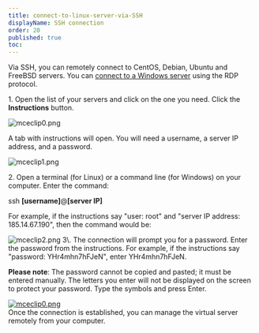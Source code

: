 ```yaml
---
title: connect-to-linux-server-via-SSH
displayName: SSH connection
order: 20
published: true
toc:
---
```

Via SSH, you can remotely connect to CentOS, Debian, Ubuntu and FreeBSD servers. You can [connect to a Windows server](https://gcorelabs.com/support/articles/360019539758/) using the RDP protocol.

1\. Open the list of your servers and click on the one you need. Click the **Instructions** button.

<img src="https://support.gcore.com/hc/article_attachments/13264688301585" alt="mceclip0.png">

A tab with instructions will open. You will need a username, a server IP address, and a password.

<img src="https://support.gcore.com/hc/article_attachments/12329792750609" alt="mceclip1.png">

2\. Open a terminal (for Linux) or a command line (for Windows) on your computer. Enter the command: 

ssh **\[username\]**@**\[server IP\]**

For example, if the instructions say "user: root" and "server IP address: 185.14.67.190", then the command would be:

<img src="https://support.gcore.com/hc/article_attachments/12329845428113" alt="mceclip2.png">  
3\. The connection will prompt you for a password. Enter the password from the instructions. For example, if the instructions say "password: YHr4mhn7hFJeN", enter YHr4mhn7hFJeN.

**Please note**: The password cannot be copied and pasted; it must be entered manually. The letters you enter will not be displayed on the screen to protect your password. Type the symbols and press Enter.

[<img src="https://support.gcore.com/hc/article_attachments/4408223674257/mceclip0.png" alt="mceclip0.png">](https://support.gcorelabs.com/hc/article_attachments/4408223674257/mceclip0.png)  
Once the connection is established, you can manage the virtual server remotely from your computer.